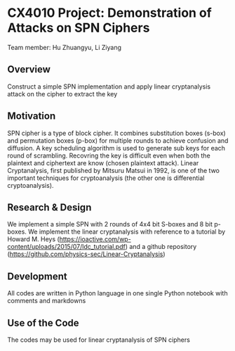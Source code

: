 # CX4010 Project: Demonstration of Attacks on SPN Ciphers
Team member: Hu Zhuangyu, Li Ziyang

## Overview
Construct a simple SPN implementation and apply linear cryptanalysis attack on the cipher to extract the key

## Motivation
SPN cipher is a type of block cipher. It combines substitution boxes (s-box) and permutation boxes (p-box) for multiple rounds to achieve confusion and diffusion. A key scheduling algorithm is used to generate sub keys for each round of scrambling. Recovring the key is difficult even when both the plaintext and ciphertext are know (chosen plaintext attack). Linear Cryptanalysis, first published by Mitsuru Matsui in 1992, is one of the two important techniques for cryptoanalysis (the other one is differential cryptoanalysis).

## Research & Design
We implement a simple SPN with 2 rounds of 4x4 bit S-boxes and 8 bit p-boxes. 
We implement the linear cryptanalysis with reference to a tutorial by Howard M. Heys (https://ioactive.com/wp-content/uploads/2015/07/ldc_tutorial.pdf) and a github repository (https://github.com/physics-sec/Linear-Cryptanalysis)

## Development
All codes are written in Python language in one single Python notebook with comments and markdowns

## Use of the Code
The codes may be used for linear cryptanalysis of SPN ciphers



